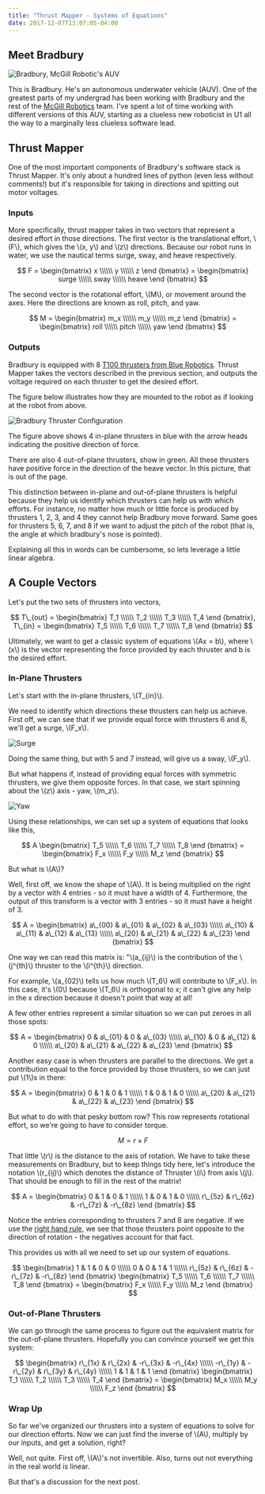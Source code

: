 ```yaml
---
title: "Thrust Mapper - Systems of Equations"
date: 2017-12-07T13:07:05-04:00
---
```


## Meet Bradbury

![Bradbury, McGill Robotic's AUV](/img/thrust-mapper/AUV_Main.jpg)

This is Bradbury.
He's an autonomous underwater vehicle (AUV).
One of the greatest parts of my undergrad has been working with Bradbury and the rest of the [McGill Robotics](https://mcgillrobotics.com/) team.
I've spent a lot of time working with different versions of this AUV, starting as a clueless new roboticist in U1 all the way to a marginally less clueless software lead.

## Thrust Mapper

One of the most important components of Bradbury's software stack is Thrust Mapper.
It's only about a hundred lines of python (even less without comments!) but it's responsible for taking in directions and spitting out motor voltages.

### Inputs

More specifically, thrust mapper takes in two vectors that represent a desired effort in those directions.
The first vector is the translational effort, \\(F\\), which gives the \\(x, y\\) and \\(z\\) directions.
Because our robot runs in water, we use the nautical terms surge, sway, and heave respectively.

$$
F = 
    \begin{bmatrix}
        x \\\\\\
        y \\\\\\
        z \end
    {bmatrix} =
    \begin{bmatrix}
        surge \\\\\\
        sway \\\\\\
        heave \end
    {bmatrix}
$$

The second vector is the rotational effort, \\(M\\), or movement around the axes.
Here the directions are known as roll, pitch, and yaw.

$$
M = 
    \begin{bmatrix}
        m_x \\\\\\
        m_y \\\\\\
        m_z \end
    {bmatrix} =
    \begin{bmatrix}
        roll \\\\\\
        pitch \\\\\\
        yaw \end
    {bmatrix}
$$

### Outputs

Bradbury is equipped with 8 [T100 thrusters from Blue Robotics](https://www.bluerobotics.com/store/thrusters/t100-thruster/).
Thrust Mapper takes the vectors described in the previous section, and outputs the voltage required on each thruster to get the desired effort.

The figure below illustrates how they are mounted to the robot as if looking at the robot from above.

![Bradbury Thruster Configuration](/img/thrust-mapper/ThrusterConf.png#center)

The figure above shows 4 in-plane thrusters in blue with the arrow heads indicating the positive direction of force.

There are also 4 out-of-plane thrusters, show in green.
All these thrusters have positive force in the direction of the heave vector.
In this picture, that is out of the page.

This distinction between in-plane and out-of-plane thrusters is helpful because they help us identify which thrusters can help us with which efforts.
For instance, no matter how much or little force is produced by thrusters 1, 2, 3, and 4 they cannot help Bradbury move forward.
Same goes for thrusters 5, 6, 7, and 8 if we want to adjust the pitch of the robot (that is, the angle at which bradbury's nose is pointed).

Explaining all this in words can be cumbersome, so lets leverage a little linear algebra.

## A Couple Vectors

Let's put the two sets of thrusters into vectors,

$$
T\_{out} = 
    \begin{bmatrix}
        T_1 \\\\\\
        T_2 \\\\\\
        T_3 \\\\\\
        T_4 \end
    {bmatrix},  
T\_{in} =
    \begin{bmatrix}
        T_5 \\\\\\
        T_6 \\\\\\
        T_7 \\\\\\
        T_8 \end
    {bmatrix}
$$

Ultimately, we want to get a classic system of equations \\(Ax = b\\), where \\(x\\) is the vector representing the force provided by each thruster and b is the desired effort.

### In-Plane Thrusters
Let's start with the in-plane thrusters, \\(T\_{in}\\).

We need to identify which directions these thrusters can help us achieve.
First off, we can see that if we provide equal force with thrusters 6 and 8, we'll get a surge, \\(F\_x\\).

![Surge](/img/thrust-mapper/AUV_FX.png#center)

Doing the same thing, but with 5 and 7 instead, will give us a sway, \\(F\_y\\).

But what happens if, instead of providing equal forces with symmetric thrusters, we give them opposite forces.
In that case, we start spinning about the \\(z\\) axis - yaw, \\(m\_z\\).

![Yaw](/img/thrust-mapper/AUV_YAW.png#center)

Using these relationships, we can set up a system of equations that looks like this,

$$
    A
    \begin{bmatrix}
        T_5 \\\\\\
        T_6 \\\\\\
        T_7 \\\\\\
        T_8 \end
    {bmatrix} =
    \begin{bmatrix}
        F_x \\\\\\
        F_y \\\\\\
        M_z \end
    {bmatrix}
$$

But what is \\(A\\)?

Well, first off, we know the shape of \\(A\\).
It is being multiplied on the right by a vector with 4 entries - so it must have a width of 4.
Furthermore, the output of this transform is a vector with 3 entries - so it must have a height of 3.

$$
    A =
    \begin{bmatrix}
        a\_{00} & a\_{01} & a\_{02} & a\_{03} \\\\\\
        a\_{10} & a\_{11} & a\_{12} & a\_{13} \\\\\\
        a\_{20} & a\_{21} & a\_{22} & a\_{23} \end
    {bmatrix}
$$

One way we can read this matrix is: "\\(a\_{ij}\\) is the contribution of the \\(j^{th}\\) thruster to the \\(i^{th}\\) direction.

For example, \\(a\_{02}\\) tells us how much \\(T\_6\\) will contribute to \\(F\_x\\).
In this case, it's \\(0\\) because \\(T\_6\\) is orthogonal to x; it can't give any help in the x direction because it doesn't point that way at all!

A few other entries represent a similar situation so we can put zeroes in all those spots:

$$
    A =
    \begin{bmatrix}
        0 	& a\_{01} & 0       & a\_{03} \\\\\\
        a\_{10} & 0       & a\_{12} & 0       \\\\\\
        a\_{20} & a\_{21} & a\_{22} & a\_{23} \end
    {bmatrix}
$$

Another easy case is when thrusters are parallel to the directions.
We get a contribution equal to the force provided by those thrusters, so we can just put \\(1\\)s in there:

$$
    A =
    \begin{bmatrix}
        0       & 1       & 0       & 1 \\\\\\
        1       & 0       & 1       & 0 \\\\\\
        a\_{20} & a\_{21} & a\_{22} & a\_{23} \end
    {bmatrix}
$$

But what to do with that pesky bottom row?
This row represents rotational effort, so we're going to have to consider torque.

$$
    M = r \times F
$$

That little \\(r\\) is the distance to the axis of rotation.
We have to take these measurements on Bradbury, but to keep things tidy here, let's introduce the notation \\(r\_{ij}\\) which denotes the distance of Thruster \\(i\\) from axis \\(j\\).
That should be enough to fill in the rest of the matrix!

$$
    A =
    \begin{bmatrix}
        0       & 1       & 0       & 1 \\\\\\
        1       & 0       & 1       & 0 \\\\\\
        r\_{5z} & r\_{6z} & -r\_{7z} & -r\_{8z} \end
    {bmatrix}
$$

Notice the entries corresponding to thrusters 7 and 8 are negative.
If we use the [right hand rule](https://deutsch.physics.ucsc.edu/6A/book/torque/node2.html), we see that those thrusters point opposite to the direction of rotation - the negatives account for that fact.

This provides us with all we need to set up our system of equations.

$$
    \begin{bmatrix}
        1        & 1       & 0       & 0 \\\\\\
        0        & 0       & 1       & 1 \\\\\\
        r\_{5z} & r\_{6z} & -r\_{7z} & -r\_{8z} \end
    {bmatrix}
    \begin{bmatrix}
        T_5 \\\\\\
        T_6 \\\\\\
        T_7 \\\\\\
        T_8 \end
    {bmatrix} =
    \begin{bmatrix}
        F_x \\\\\\
        F_y \\\\\\
        M_z \end
    {bmatrix}
$$

### Out-of-Plane Thrusters

We can go through the same process to figure out the equivalent matrix for the out-of-plane thrusters.
Hopefully you can convince yourself we get this system:

$$
    \begin{bmatrix}
        r\_{1x}  & r\_{2x} & -r\_{3x}  & -r\_{4x} \\\\\\
        -r\_{1y} & -r\_{2y} & r\_{3y}  & r\_{4y} \\\\\\
        1        & 1         & 1          & 1 \end
    {bmatrix}
    \begin{bmatrix}
        T_1 \\\\\\
        T_2 \\\\\\
        T_3 \\\\\\
        T_4 \end
    {bmatrix} =
    \begin{bmatrix}
        M_x \\\\\\
        M_y \\\\\\
        F_z \end
    {bmatrix}
$$

### Wrap Up

So far we've organized our thrusters into a system of equations to solve for our direction efforts.
Now we can just find the inverse of \\(A\\), multiply by our inputs, and get a solution, right?

Well, not quite.
First off, \\(A\\)'s not invertible.
Also, turns out not everything in the real world is linear.

But that's a discussion for the next post.
